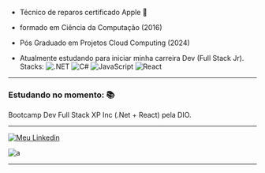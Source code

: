 - Técnico de reparos certificado Apple 🍎
- formado em Ciência da Computação (2016) 
- Pós Graduado em Projetos Cloud Computing (2024)

- Atualmente estudando para iniciar minha carreira Dev (Full Stack Jr).
Stacks: ![.NET](https://img.shields.io/badge/.NET-5C2D91?style=for-the-badge&logo=.net&logoColor=white) ![C#](https://img.shields.io/badge/C%23-239120?style=for-the-badge&logo=c-sharp&logoColor=white) ![JavaScript](https://img.shields.io/badge/JavaScript-F7DF1E?style=for-the-badge&logo=javascript&logoColor=black) ![React](https://img.shields.io/badge/React-20232A?style=for-the-badge&logo=react&logoColor=61DAFB)
---

### Estudando no momento: 📚
Bootcamp Dev Full Stack XP Inc (.Net + React) pela DIO.

---

[![Meu Linkedin](https://img.shields.io/badge/LinkedIn-0077B5?style=for-the-badge&logo=linkedin&logoColor=white)](https://www.linkedin.com/in/diego-marins-a9240184/)

![a](https://github-readme-stats.vercel.app/api/top-langs/?username=diegomarins33&theme=blue-green)

---



